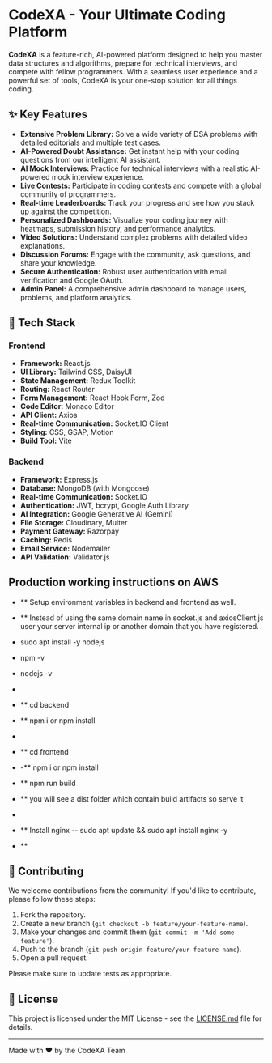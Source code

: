 # CodeXA - Your Ultimate Coding Platform
**CodeXA** is a feature-rich, AI-powered platform designed to help you master data structures and algorithms, prepare for technical interviews, and compete with fellow programmers. With a seamless user experience and a powerful set of tools, CodeXA is your one-stop solution for all things coding.

## ✨ Key Features

- **Extensive Problem Library:** Solve a wide variety of DSA problems with detailed editorials and multiple test cases.
- **AI-Powered Doubt Assistance:** Get instant help with your coding questions from our intelligent AI assistant.
- **AI Mock Interviews:** Practice for technical interviews with a realistic AI-powered mock interview experience.
- **Live Contests:** Participate in coding contests and compete with a global community of programmers.
- **Real-time Leaderboards:** Track your progress and see how you stack up against the competition.
- **Personalized Dashboards:** Visualize your coding journey with heatmaps, submission history, and performance analytics.
- **Video Solutions:** Understand complex problems with detailed video explanations.
- **Discussion Forums:** Engage with the community, ask questions, and share your knowledge.
- **Secure Authentication:** Robust user authentication with email verification and Google OAuth.
- **Admin Panel:** A comprehensive admin dashboard to manage users, problems, and platform analytics.

## 🚀 Tech Stack

### Frontend

- **Framework:** React.js
- **UI Library:** Tailwind CSS, DaisyUI
- **State Management:** Redux Toolkit
- **Routing:** React Router
- **Form Management:** React Hook Form, Zod
- **Code Editor:** Monaco Editor
- **API Client:** Axios
- **Real-time Communication:** Socket.IO Client
- **Styling:** CSS, GSAP, Motion
- **Build Tool:** Vite

### Backend

- **Framework:** Express.js
- **Database:** MongoDB (with Mongoose)
- **Real-time Communication:** Socket.IO
- **Authentication:** JWT, bcrypt, Google Auth Library
- **AI Integration:** Google Generative AI (Gemini)
- **File Storage:** Cloudinary, Multer
- **Payment Gateway:** Razorpay
- **Caching:** Redis
- **Email Service:** Nodemailer
- **API Validation:** Validator.js

## Production working instructions on AWS  
- ** Setup environment variables in backend and frontend as well.
- ** Instead of using the same domain name in socket.js and axiosClient.js user your server internal ip or another domain that you have registered.

- sudo apt install -y nodejs
- npm -v
- nodejs -v
- 
- ** cd backend
- ** npm i or npm install
- 
- ** cd frontend
- -** npm i or npm install
- ** npm run build
- ** you will see a dist folder which contain build artifacts so serve it
- 
- ** Install nginx -- sudo apt update && sudo apt install nginx -y
- ** 

## 🤝 Contributing

We welcome contributions from the community! If you'd like to contribute, please follow these steps:

1. Fork the repository.
2. Create a new branch (`git checkout -b feature/your-feature-name`).
3. Make your changes and commit them (`git commit -m 'Add some feature'`).
4. Push to the branch (`git push origin feature/your-feature-name`).
5. Open a pull request.

Please make sure to update tests as appropriate.

## 📄 License

This project is licensed under the MIT License - see the [LICENSE.md](LICENSE.md) file for details.

---

Made with ❤️ by the CodeXA Team

